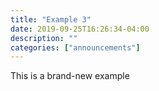 ```yaml
---
title: "Example 3"
date: 2019-09-25T16:26:34-04:00
description: ""
categories: ["announcements"]
---
```


This is a brand-new example